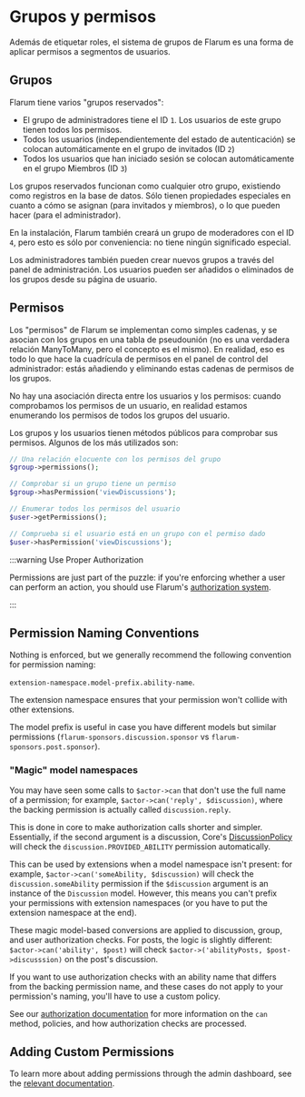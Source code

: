 # Grupos y permisos

Además de etiquetar roles, el sistema de grupos de Flarum es una forma de aplicar permisos a segmentos de usuarios.

## Grupos

Flarum tiene varios "grupos reservados":

- El grupo de administradores tiene el ID `1`. Los usuarios de este grupo tienen todos los permisos.
- Todos los usuarios (independientemente del estado de autenticación) se colocan automáticamente en el grupo de invitados (ID `2`)
- Todos los usuarios que han iniciado sesión se colocan automáticamente en el grupo Miembros (ID `3`)

Los grupos reservados funcionan como cualquier otro grupo, existiendo como registros en la base de datos. Sólo tienen propiedades especiales en cuanto a cómo se asignan (para invitados y miembros), o lo que pueden hacer (para el administrador).

En la instalación, Flarum también creará un grupo de moderadores con el ID `4`, pero esto es sólo por conveniencia: no tiene ningún significado especial.

Los administradores también pueden crear nuevos grupos a través del panel de administración. Los usuarios pueden ser añadidos o eliminados de los grupos desde su página de usuario.

## Permisos

Los "permisos" de Flarum se implementan como simples cadenas, y se asocian con los grupos en una tabla de pseudounión (no es una verdadera relación ManyToMany, pero el concepto es el mismo). En realidad, eso es todo lo que hace la cuadrícula de permisos en el panel de control del administrador: estás añadiendo y eliminando estas cadenas de permisos de los grupos.

No hay una asociación directa entre los usuarios y los permisos: cuando comprobamos los permisos de un usuario, en realidad estamos enumerando los permisos de todos los grupos del usuario.

Los grupos y los usuarios tienen métodos públicos para comprobar sus permisos. Algunos de los más utilizados son:

```php
// Una relación elocuente con los permisos del grupo
$group->permissions();

// Comprobar si un grupo tiene un permiso
$group->hasPermission('viewDiscussions');

// Enumerar todos los permisos del usuario
$user->getPermissions();

// Comprueba si el usuario está en un grupo con el permiso dado
$user->hasPermission('viewDiscussions');
```

:::warning Use Proper Authorization

Permissions are just part of the puzzle: if you're enforcing whether a user can perform an action, you should use Flarum's [authorization system](authorization.md).

:::

## Permission Naming Conventions

Nothing is enforced, but we generally recommend the following convention for permission naming:

`extension-namespace.model-prefix.ability-name`.

The extension namespace ensures that your permission won't collide with other extensions.

The model prefix is useful in case you have different models but similar permissions (`flarum-sponsors.discussion.sponsor` vs `flarum-sponsors.post.sponsor`).

### "Magic" model namespaces

You may have seen some calls to `$actor->can` that don't use the full name of a permission; for example, `$actor->can('reply', $discussion)`, where the backing permission is actually called `discussion.reply`.

This is done in core to make authorization calls shorter and simpler. Essentially, if the second argument is a discussion, Core's [DiscussionPolicy](https://github.com/flarum/core/blob/bba6485effc088e38e9ae0bc8f25528ecbee3a7b/src/Discussion/Access/DiscussionPolicy.php#L39-L44) will check the `discussion.PROVIDED_ABILITY` permission automatically.

This can be used by extensions when a model namespace isn't present: for example, `$actor->can('someAbility, $discussion)` will check the `discussion.someAbility` permission if the `$discussion` argument is an instance of the `Discussion` model. However, this means you can't prefix your permissions with extension namespaces (or you have to put the extension namespace at the end).

These magic model-based conversions are applied to discussion, group, and user authorization checks. For posts, the logic is slightly different: `$actor->can('ability', $post)` will check `$actor->('abilityPosts, $post->discusssion)` on the post's discussion.

If you want to use authorization checks with an ability name that differs from the backing permission name, and these cases do not apply to your permission's naming, you'll have to use a custom policy.

See our [authorization documentation](authorization.md) for more information on the `can` method, policies, and how authorization checks are processed.

## Adding Custom Permissions

To learn more about adding permissions through the admin dashboard, see the [relevant documentation](admin.md).
